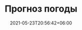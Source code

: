 ---
title: "Прогноз погоды"
date: 2021-05-23T20:56:42+06:00
type: APP
image: "images/projects/project-thumb-seven.png"
category: ["React, weather API"]
project_images: ["images/projects/project-details-image-one.jpg", "images/projects/project-details-image-two.jpg"]
Alink: "https://figma-to-react-ten.vercel.app/"
---